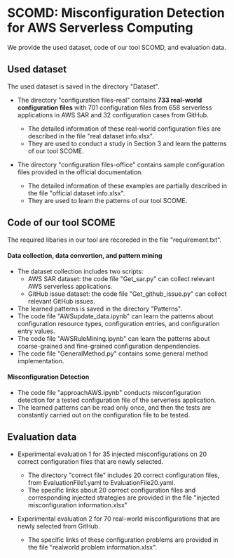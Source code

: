 # SCOMD: Misconfiguration Detection for AWS Serverless Computing

We provide the used dataset, code of our tool SCOMD, and evaluation data.


## Used dataset

The used dataset is saved in the directory "Dataset".

- The directory "configuration files-real" contains **733 real-world configuration files** with 701 configuration files from 658 serverless applications in AWS SAR and 32 configuration cases from GitHub.
    - The detailed information of these real-world configuration files are described in the file "real dataset info.xlsx".
    - They are used to conduct a study in Section 3 and learn the patterns of our tool SCOME.

- The directory "configuration files-office" contains sample configuration files provided in the official documentation.
    - The detailed information of these examples are partially described in the file "official dataset info.xlsx".
    - They are used to learn the patterns of our tool SCOME.



## Code of our tool SCOME

The required libaries in our tool are recoreded in the file "requirement.txt". 

#### Data collection, data convertion, and pattern mining

- The dataset collection includes two scripts:
    - AWS SAR dataset: the code file "Get_sar.py" can collect relevant AWS serverless applications.
    - GitHub issue dataset: the code file "Get_github_issue.py" can collect relevant GitHub issues.
- The learned patterns is saved in the directory "Patterns".
- The code file "AWSupdate_data.ipynb" can learn the patterns about configuration resource types, configuration entries, and configuration entry values.
- The code file "AWSRuleMining.ipynb" can learn the patterns about coarse-grained and fine-grained configuration denpendencies.
- The code file "GeneralMethod.py" contains some general method implementation.

#### Misconfiguration Detection

- The code file "approachAWS.ipynb" conducts misconfiguration detection for a tested configuration file of the serverless application.
- The learned patterns can be read only once, and then the tests are constantly carried out on the configuration file to be tested.



## Evaluation data


- Experimental evaluation 1 for 35 injected misconfigurations on 20 correct configuration files that are newly selected.
    - The directory "correct file" includes 20 correct configuration files, from EvaluationFile1.yaml to EvaluationFile20.yaml.
    - The specific links about 20 correct configuration files and corresponding injected strategies are provided in the file "injected misconfiguration information.xlsx"


- Experimental evaluation 2 for 70 real-world misconfigurations that are newly selected from GitHub. 
    - The specific links of these configuration problems are provided in the file "realworld problem information.xlsx".

